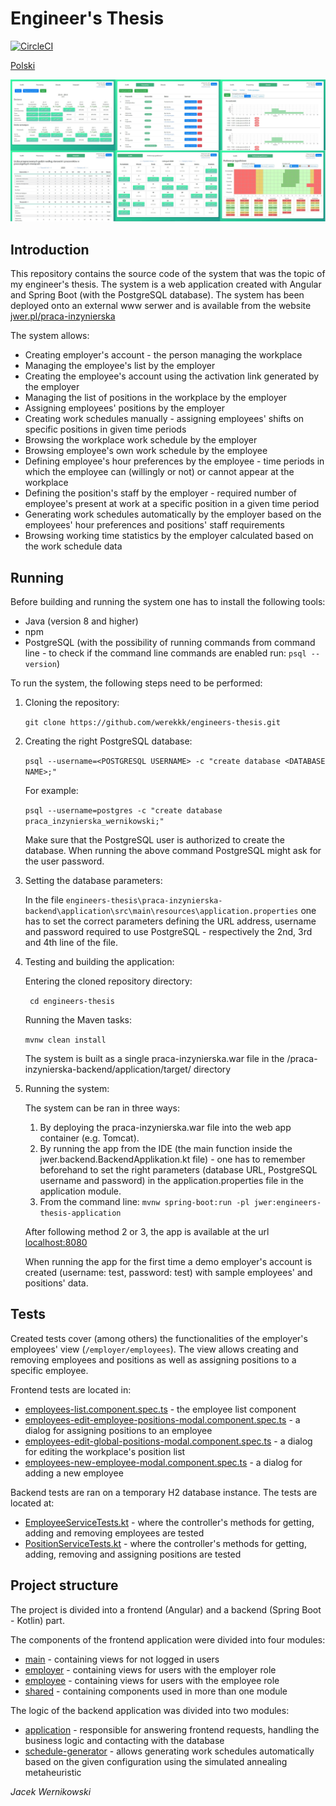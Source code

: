 # Engineer's Thesis
[![CircleCI](https://circleci.com/gh/werekkk/engineers-thesis.svg?style=svg&circle-token=0cad18935bac5ee0aad15d9d2dcae8dc82b4e814)](https://circleci.com/gh/werekkk/engineers-thesis)

[Polski](./README.md)

![Sample system screenshots](./readme_media/image_array.jpg)

## Introduction
This repository contains the source code of the system that was the topic of my engineer's thesis. The system is a web application created with Angular and Spring Boot (with the PostgreSQL database). The system has been deployed onto an external www serwer and is available from the website [jwer.pl/praca-inzynierska](http://www.jwer.pl/praca-inzynierska)

The system allows:
* Creating employer's account - the person managing the workplace
* Managing the employee's list by the employer
* Creating the employee's account using the activation link generated by the employer
* Managing the list of positions in the workplace by the employer
* Assigning employees' positions by the employer
* Creating work schedules manually - assigning employees' shifts on specific positions in given time periods  
* Browsing the workplace work schedule by the employer
* Browsing employee's own work schedule by the employee
* Defining employee's hour preferences by the employee - time periods in which the employee can (willingly or not) or cannot appear at the workplace
* Defining the position's staff by the employer - required number of employee's present at work at a specific position in a given time period 
* Generating work schedules automatically by the employer based on the employees' hour preferences and positions' staff requirements
* Browsing working time statistics by the employer calculated based on the work schedule data

## Running
Before building and running the system one has to install the following tools:
* Java (version 8 and higher)
* npm
* PostgreSQL (with the possibility of running commands from command line - to check if the command line commands are enabled run: ```psql --version```)

To run the system, the following steps need to be performed:
1. Cloning the repository:

    ```git clone https://github.com/werekkk/engineers-thesis.git```
    
2. Creating the right PostgreSQL database:

    ```psql --username=<POSTGRESQL USERNAME> -c "create database <DATABASE NAME>;"```
    
    For example:
    
    ```psql --username=postgres -c "create database praca_inzynierska_wernikowski;"```
    
    Make sure that the PostgreSQL user is authorized to create the database. When running the above command PostgreSQL might ask for the user password. 
    
3. Setting the database parameters:

    In the file ```engineers-thesis\praca-inzynierska-backend\application\src\main\resources\application.properties``` one has to set the correct parameters defining the URL address, username and password required to use PostgreSQL - respectively the 2nd, 3rd and 4th line of the file.
    
4. Testing and building the application:

    Entering the cloned repository directory:

    ``` cd engineers-thesis```

    Running the Maven tasks:

    ```mvnw clean install```

    The system is built as a single praca-inzynierska.war file in the /praca-inzynierska-backend/application/target/ directory
  
5. Running the system:
  
    The system can be ran in three ways:

     1. By deploying the praca-inzynierska.war file into the web app container (e.g. Tomcat).
     2. By running the app from the IDE (the main function inside the jwer.backend.BackendApplikation.kt file) - one has to remember beforehand to set the right parameters (database URL, PostgreSQL username and password) in the application.properties file in the application module.
     3. From the command line:
     ```mvnw spring-boot:run -pl jwer:engineers-thesis-application```
    
    After following method 2 or 3, the app is available at the url [localhost:8080](http://localhost:8080/index.html)
    
    When running the app for the first time a demo employer's account is created (username: test, password: test) with sample employees' and positions' data.
  

## Tests

Created tests cover (among others) the functionalities of the employer's employees' view (```/employer/employees```). The view allows creating and removing employees and positions as well as assigning positions to a specific employee.

Frontend tests are located in:  
  
* [employees-list.component.spec.ts](praca-inzynierska-frontend/src/app/app/components/employer/employees-list/employees-list.component.spec.ts) - the employee list component
* [employees-edit-employee-positions-modal.component.spec.ts](praca-inzynierska-frontend/src/app/app/components/employer/employees-edit-employee-positions-modal/employees-edit-employee-positions-modal.component.spec.ts) - a dialog for assigning positions to an employee
* [employees-edit-global-positions-modal.component.spec.ts](praca-inzynierska-frontend/src/app/app/components/employer/employees-edit-global-positions-modal/employees-edit-global-positions-modal.component.spec.ts) - a dialog for editing the workplace's position list 
* [employees-new-employee-modal.component.spec.ts](praca-inzynierska-frontend/src/app/app/components/employer/employees-new-employee-modal/employees-new-employee-modal.component.spec.ts) - a dialog for adding a new employee

Backend tests are ran on a temporary H2 database instance. The tests are located at:

* [EmployeeServiceTests.kt](praca-inzynierska-backend/application/src/test/kotlin/jwer/backend/EmployeeServiceTests.kt) - where the controller's methods for getting, adding and removing employees are tested
* [PositionServiceTests.kt](praca-inzynierska-backend/application/src/test/kotlin/jwer/backend/PositionServiceTests.kt) - where the controller's methods for getting, adding, removing and assigning positions are tested

## Project structure

The project is divided into a frontend (Angular) and a backend (Spring Boot - Kotlin) part. 

The components of the frontend application were divided into four modules:

* [main](praca-inzynierska-frontend/src/app/app/components/main) - containing views for not logged in users
* [employer](praca-inzynierska-frontend/src/app/app/components/employer) - containing views for users with the employer role
* [employee](praca-inzynierska-frontend/src/app/app/components/employee) - containing views for users with the employee role
* [shared](praca-inzynierska-frontend/src/app/app/components/shared) - containing components used in more than one module

The logic of the backend application was divided into two modules:

* [application](praca-inzynierska-backend/application) - responsible for answering frontend requests, handling the business logic and contacting with the database
* [schedule-generator](praca-inzynierska-backend/schedule-generator) - allows generating work schedules automatically based on the given configuration using the simulated annealing metaheuristic

_Jacek Wernikowski_
